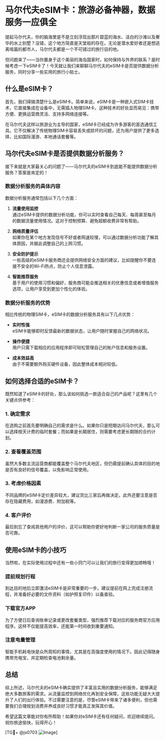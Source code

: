 # 马尔代夫eSIM卡：旅游必备神器，数据服务一应俱全

提起马尔代夫，你的脑海里是不是立刻浮现出那片碧蓝的海水、洁白的沙滩以及奢华的水上别墅？没错，这个地方简直是天堂般的存在。无论是潜水爱好者还是想逃离喧嚣的都市人，马尔代夫都是一个不可错过的旅行目的地。

但问题来了——当你置身于这个美丽的海岛国家时，如何保持与外界的联系？是时候考虑一下eSIM卡了！今天就让我们来聊聊马尔代夫的eSIM卡是否提供数据分析服务，同时分享一些实用的旅行小贴士。

## 什么是eSIM卡？

首先，我们得搞清楚什么是eSIM卡。简单来说，eSIM卡是一种嵌入式SIM卡技术，它直接集成在设备中，无需插入物理SIM卡。这种技术的好处显而易见：携带方便、更换运营商灵活、支持多网络连接等。

在马尔代夫这样以旅游业为主导的国家，eSIM卡已经成为许多游客的首选通信工具。它不仅解决了传统物理SIM卡容易丢失或损坏的问题，还为用户提供了更多选择，比如国际漫游、本地通话套餐等。

## 马尔代夫eSIM卡是否提供数据分析服务？

接下来就是大家最关心的问题了——马尔代夫的eSIM卡到底能不能提供数据分析服务？答案是肯定的！

### 数据分析服务的具体内容

数据分析服务通常包括以下几个方面：

1. **流量使用监控**  
   通过eSIM卡提供的数据分析功能，你可以实时查看自己每天、每周甚至每月的数据流量使用情况。这对于控制预算、避免超额收费非常有帮助。

2. **网络质量评估**  
   如果你在某个地方发现信号不好或者网速较慢，可以通过数据分析功能了解具体原因，并据此调整自己的上网习惯。

3. **安全防护提示**  
   一些高级的eSIM卡服务商还会提供网络安全方面的建议，比如提醒你不要连接不安全的Wi-Fi热点，防止个人信息泄露。

4. **智能推荐服务**  
   基于用户的使用习惯和偏好，服务商可能会推送相关的优惠信息或者增值服务选项，让用户享受到更加个性化的体验。

### 数据分析服务的优势

相比传统的物理SIM卡，eSIM卡的数据分析服务具有以下几点优势：

- **实时性强**  
  eSIM卡能够即时反馈最新的数据状态，让用户随时掌握自己的网络状况。
  
- **操作便捷**  
  用户只需下载相应的应用程序即可轻松管理自己的账户信息和服务设置。

- **成本效益高**  
  由于不需要额外购买硬件设备，因此整体成本相对较低。

## 如何选择合适的eSIM卡？

既然知道了eSIM卡的好处，那么该如何挑选一款适合自己的产品呢？这里有几个关键点供参考：

### 1. 确定需求
在选购之前首先要明确自己的需求是什么。如果你只是短期访问马尔代夫，那么可以选择按天计费的临时套餐；而如果是长期居住，则需要考虑更长期限的合约计划。

### 2. 查看覆盖范围
虽然大多数主流运营商都能覆盖整个马尔代夫地区，但仍需提前确认具体的目的地是否有良好的信号覆盖，以免影响正常使用。

### 3. 考虑价格因素
不同品牌的eSIM卡定价差异较大，建议货比三家后再做决定。此外还要注意是否存在隐藏费用，如漫游费、附加税等。

### 4. 客户评价
最后别忘了查阅其他用户的评价，这可以帮助你更好地判断一家公司的服务质量是否可靠。

## 使用eSIM卡的小技巧

当然啦，在实际使用过程中还有一些小窍门可以让我们的旅行变得更加顺畅哦！

### 提前规划行程
到达目的地后立即激活eSIM卡是非常重要的一步。建议提前在网上完成注册流程，并准备好必要的文件资料（如护照复印件）以备查验。

### 下载官方APP
为了方便日后查询账单记录或更改套餐类型，强烈推荐下载对应的服务商官方应用程序。这样不仅能提高效率，还能第一时间收到重要通知。

### 注意电量管理
智能手机耗电快是众所周知的事情，尤其是在高强度使用的情况下。因此记得随身携带充电宝，并定期检查电池剩余量。

## 总结

综上所述，马尔代夫的eSIM卡确实提供了丰富且实用的数据分析服务，能够满足绝大多数旅客的需求。从流量监控到网络优化再到安全保障，这些功能无疑大大提升了人们的出行体验。不过需要注意的是，尽管eSIM卡带来了诸多便利，但也需要我们合理规划消费并养成良好习惯才能真正发挥其价值。

希望这篇文章能对你有所帮助！如果你对eSIM卡还有任何疑问，欢迎继续提问。祝你旅途愉快，玩得开心！

[TG💪+ @jx0703 ![Image](https://github.com/user-attachments/assets/dbca1d08-cadb-493c-b0ec-ad6f7a83f270)]